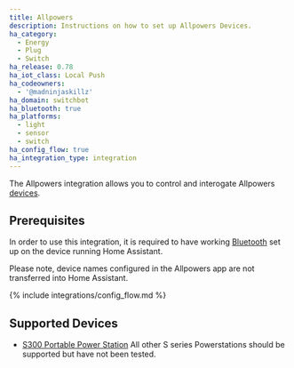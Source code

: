 ```yaml
---
title: Allpowers
description: Instructions on how to set up Allpowers Devices.
ha_category:
  - Energy
  - Plug
  - Switch
ha_release: 0.78
ha_iot_class: Local Push
ha_codeowners:
  - '@madninjaskillz'
ha_domain: switchbot
ha_bluetooth: true
ha_platforms:
  - light
  - sensor
  - switch
ha_config_flow: true
ha_integration_type: integration
---
```


The Allpowers integration allows you to control and interogate Allpowers [devices](http://iallpowers.com/).

## Prerequisites

In order to use this integration, it is required to have working [Bluetooth](/integrations/bluetooth) set up on the device running Home Assistant. 

Please note, device names configured in the Allpowers app are not transferred into Home Assistant.

{% include integrations/config_flow.md %}

## Supported Devices

- [S300 Portable Power Station](https://uk.iallpowers.com/products/allpowers-300w-288wh-portable-power-station-s300)
All other S series Powerstations should be supported but have not been tested.